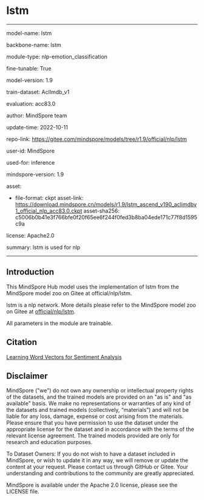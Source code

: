 # lstm

---

model-name: lstm

backbone-name: lstm

module-type: nlp-emotion_classification

fine-tunable: True

model-version: 1.9

train-dataset: AclImdb_v1

evaluation: acc83.0

author: MindSpore team

update-time: 2022-10-11

repo-link: <https://gitee.com/mindspore/models/tree/r1.9/official/nlp/lstm>

user-id: MindSpore

used-for: inference

mindspore-version: 1.9

asset:

-
    file-format: ckpt
    asset-link: <https://download.mindspore.cn/models/r1.9/lstm_ascend_v190_aclimdbv1_official_nlp_acc83.0.ckpt>
    asset-sha256: c5006b0b41e3f766bfe0f20f65ee6f244f0fed3b8ba04ede171c77f8d1595c9a

license: Apache2.0

summary: lstm is used for nlp

---

## Introduction

This MindSpore Hub model uses the implementation of lstm from the MindSpore model zoo on Gitee at official/nlp/lstm.

lstm is a nlp network. More details please refer to the MindSpore model zoo on Gitee at [official/nlp/lstm](https://gitee.com/mindspore/models/blob/r1.9/official/nlp/lstm/README.md).

All parameters in the module are trainable.

## Citation

[Learning Word Vectors for Sentiment Analysis](https://aclanthology.org/P11-1015.pdf)

## Disclaimer

MindSpore ("we") do not own any ownership or intellectual property rights of the datasets, and the trained models are provided on an "as is" and "as available" basis. We make no representations or warranties of any kind of the datasets and trained models (collectively, “materials”) and will not be liable for any loss, damage, expense or cost arising from the materials. Please ensure that you have permission to use the dataset under the appropriate license for the dataset and in accordance with the terms of the relevant license agreement. The trained models provided are only for research and education purposes.

To Dataset Owners: If you do not wish to have a dataset included in MindSpore, or wish to update it in any way, we will remove or update the content at your request. Please contact us through GitHub or Gitee. Your understanding and contributions to the community are greatly appreciated.

MindSpore is available under the Apache 2.0 license, please see the LICENSE file.
